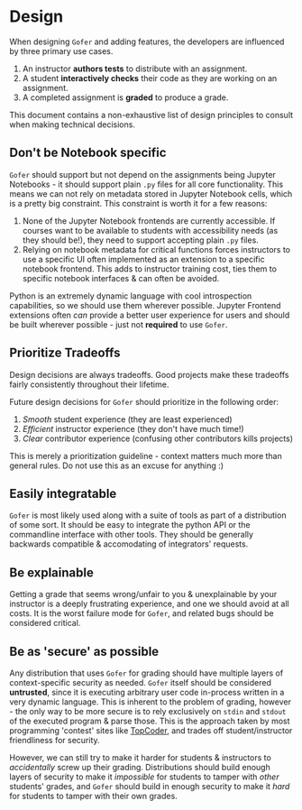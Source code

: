 # Design

When designing `Gofer` and adding features, the developers are influenced by three
primary use cases.

1. An instructor **authors tests** to distribute with an assignment.
2. A student **interactively checks** their code as they are working on an assignment.
3. A completed assignment is **graded** to produce a grade.


This document contains a non-exhaustive list of design principles to consult when making
technical decisions.

## Don't be Notebook specific

`Gofer` should support but not depend on the assignments being Jupyter Notebooks - it
should support plain `.py` files for all core functionality. This means we can not rely on
metadata stored in Jupyter Notebook cells, which is a pretty big constraint. This constraint is
worth it for a few reasons:

1. None of the Jupyter Notebook frontends are currently accessible. If courses want to be
   available to students with accessibility needs (as they should be!), they need to support
   accepting plain `.py` files.
2. Relying on notebook metadata for critical functions forces instructors to use a specific
   UI often implemented as an extension to a specific notebook frontend. This adds to instructor training
   cost, ties them to specific notebook interfaces & can often be avoided.

Python is an extremely dynamic language with cool introspection capabilities, so we should use
them wherever possible. Jupyter Frontend extensions often *can* provide a better user experience
for users and should be built wherever possible - just not **required** to use `Gofer`.

## Prioritize Tradeoffs

Design decisions are always tradeoffs. Good projects make these tradeoffs fairly consistently
throughout their lifetime.

Future design decisions for `Gofer` should prioritize in the following order:

1. *Smooth* student experience (they are least experienced)
2. *Efficient* instructor experience (they don't have much time!)
3. *Clear* contributor experience (confusing other contributors kills projects)

This is merely a prioritization guideline - context matters much more than general rules. Do
not use this as an excuse for anything :)

## Easily integratable

`Gofer` is most likely used along with a suite of tools as part of a distribution
of some sort. It should be easy to integrate the python API or the commandline interface
with other tools. They should be generally backwards compatible & accomodating of integrators'
requests.

## Be explainable

Getting a grade that seems wrong/unfair to you & unexplainable by your instructor is a deeply
frustrating experience, and one we should avoid at all costs. It is the worst failure mode
for `Gofer`, and related bugs should be considered critical.

## Be as 'secure' as possible

Any distribution that uses `Gofer` for grading should have multiple layers of context-specific
security as needed. `Gofer` itself should be considered **untrusted**, since it is executing
arbitrary user code in-process written in a very dynamic language. This is inherent to the problem
of grading, however - the only way to be more secure is to rely exclusively on `stdin` and `stdout`
of the executed program & parse those. This is the approach taken by most programming 'contest' sites
like [TopCoder](https://www.topcoder.com/competitive-programming/), and trades off student/instructor friendliness for security.


However, we can still try to make it harder for students & instructors to *accidentally* screw up
their grading. Distributions should build enough layers of security to make it *impossible* for students to
tamper with *other* students' grades, and `Gofer` should build in enough security to make it
*hard* for students to tamper with their own grades.

